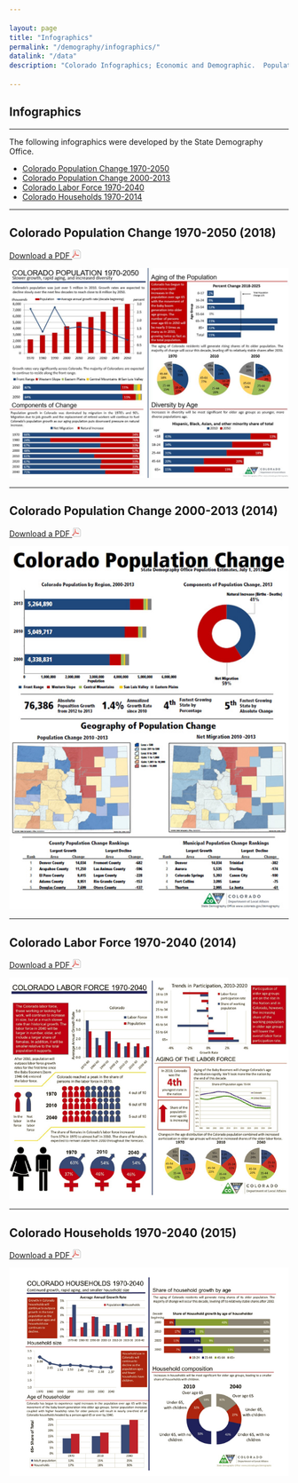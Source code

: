 ```yaml
---

layout: page
title: "Infographics"
permalink: "/demography/infographics/"
datalink: "/data"
description: "Colorado Infographics; Economic and Demographic.  Population Forecasts and Estimates."

---
```


## Infographics

- - -

The following infographics were developed by the State Demography Office.

- [Colorado Population Change 1970-2050](#a)
- [Colorado Population Change 2000-2013](#b)
- [Colorado Labor Force 1970-2040](#c)
- [Colorado Households 1970-2014](#d)


<a name="a"></a>

- - -

## Colorado Population Change 1970-2050 (2018)

[Download a PDF ![pdf](/images/page_white_acrobat.png 'download pdf file')](https://drive.google.com/uc?export=download&id=11FU8LrHwRQIP_UOMNYyLO0xyLZVKX2b5)

![Colorado Population Change 1970-2050](/images/colorado-population-change-1970-2050.JPG)


<a name="b"></a>

- - -

## Colorado Population Change 2000-2013 (2014)

[Download a PDF ![pdf](/images/page_white_acrobat.png 'download pdf file')](https://drive.google.com/uc?export=download&id=0B2oqdPZKJqK7aWx5LWJWM2FOQTQ)

![Colorado Population Change 2000-2013](/images/colorado-population-change-2000-2013.jpeg)


<a name="c"></a>

- - -

## Colorado Labor Force 1970-2040 (2014)

[Download a PDF ![pdf](/images/page_white_acrobat.png 'download pdf file')](https://drive.google.com/uc?export=download&id=0B2oqdPZKJqK7WXFSSjViVXdsbkk)

![Colorado Labor Force 1970-2040](/images/colorado-labor-force-1970-2040.jpeg)


<a name="d"></a>

- - -

## Colorado Households 1970-2040 (2015)

[Download a PDF ![pdf](/images/page_white_acrobat.png 'download pdf file')](https://drive.google.com/uc?export=download&id=0B2oqdPZKJqK7UThSYUxxeC1UMkk)

![Colorado Households 1970-2040](/images/colorado-households-1970-2040.jpeg)
